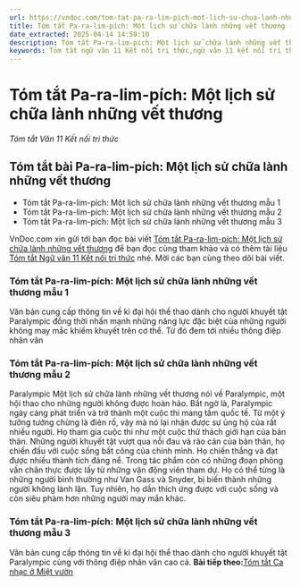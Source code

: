 ```yaml
---
url: https://vndoc.com/tom-tat-pa-ra-lim-pich-mot-lich-su-chua-lanh-nhung-vet-thuong-305689
title: Tóm tắt Pa-ra-lim-pích: Một lịch sử chữa lành những vết thương - Tóm tắt Văn 11 Kết nối tri thức - VnDoc.com
date_extracted: 2025-04-14 14:50:10
description: Tóm tắt Pa-ra-lim-pích: Một lịch sử chữa lành những vết thương được VnDoc.com sưu tầm và xin gửi tới bạn đọc cùng tham khảo nhé.
keywords: Tóm tắt ngữ văn 11 Kết nối tri thức,ngữ văn 11 kết nối tri thức,tóm tắt ngữ văn 11,tóm tắt văn 11,tóm tắt ngữ văn 11 kết nối,tóm tắt văn 11 kết nối tri thức,ngữ văn 11,văn 11,tóm tắt văn 11 kết nối,Tóm tắt Pa-ra-lim-pích Một lịch sử chữa lành những vết thương,Tóm tắt bài Pa-ra-lim-pích Một lịch sử chữa lành những vết thương,Pa-ra-lim-pích Một lịch sử chữa lành những vết thương,Tóm tắt bài Pa ra lim pích Một lịch sử chữa lành những vết thương
---
```


# Tóm tắt Pa-ra-lim-pích: Một lịch sử chữa lành những vết thương
 _Tóm tắt Văn 11 Kết nối tri thức_
## Tóm tắt bài Pa-ra-lim-pích: Một lịch sử chữa lành những vết thương
  * Tóm tắt Pa-ra-lim-pích: Một lịch sử chữa lành những vết thương mẫu 1
  * Tóm tắt Pa-ra-lim-pích: Một lịch sử chữa lành những vết thương mẫu 2
  * Tóm tắt Pa-ra-lim-pích: Một lịch sử chữa lành những vết thương mẫu 3

VnDoc.com xin gửi tới bạn đọc bài viết [Tóm tắt Pa-ra-lim-pích: Một lịch sử chữa lành những vết thương](<https://vndoc.com/tom-tat-pa-ra-lim-pich-mot-lich-su-chua-lanh-nhung-vet-thuong-305689>) để bạn đọc cùng tham khảo và có thêm tài liệu [Tóm tắt Ngữ văn 11 Kết nối tri thức](<https://vndoc.com/tom-tat-ngu-van-11-ket-noi-tri-thuc>) nhé. Mời các bạn cùng theo dõi bài viết.
### Tóm tắt Pa-ra-lim-pích: Một lịch sử chữa lành những vết thương mẫu 1
Văn bản cung cấp thông tin về kì đại hội thể thao dành cho người khuyết tật Paralympic đồng thời nhấn mạnh những năng lực đặc biệt của những người không may mắc khiếm khuyết trên cơ thể. Từ đó đem tới nhiều thông điệp nhân văn
### Tóm tắt Pa-ra-lim-pích: Một lịch sử chữa lành những vết thương mẫu 2
Paralympic Một lịch sử chữa lành những vết thương nói về Paralympic, một hội thao cho những người không được hoàn hảo. Bất ngờ là, Paralympic ngày càng phát triển và trở thành một cuộc thi mang tầm quốc tế. Từ một ý tưởng tưởng chừng là điên rồ, vậy mà nó lại nhận được sự ủng hộ của rất nhiều người.
Họ tham gia cuộc thi như một cuộc thử thách giới hạn của bản thân. Những người khuyết tật vượt qua nỗi đau và rào cản của bản thân, họ chiến đấu với cuộc sống bất công của chính mình. Họ chiến thắng và đạt được nhiều thành tích đáng nể.
Trong tác phẩm còn có những đoạn phỏng vấn chân thực được lấy từ những vận động viên tham dự. Họ có thể từng là những người bình thường như Van Gass và Snyder, bị biến thành những người không lành lặn. Tuy nhiên, họ dần thích ứng được với cuộc sống và còn siêu phàm hơn những người may mắn khác.
### Tóm tắt Pa-ra-lim-pích: Một lịch sử chữa lành những vết thương mẫu 3
Văn bản cung cấp thông tin về kì đại hội thể thao dành cho người khuyết tật Paralympic cùng với thông điệp nhân văn cao cả.
**Bài tiếp theo:**[Tóm tắt Ca nhạc ở Miệt vườn](<https://vndoc.com/tom-tat-ca-nhac-o-miet-vuon-305697>)
